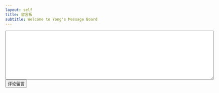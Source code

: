 ```yaml
---
layout: self
title: 留言板
subtitle: Welcome to Yong's Message Board
---
```

<div id="txt">
    <textarea  id="text" value="" cols="80" rows="10"></textarea>
    <button type="button" id="btn">评论留言</button>
</div>